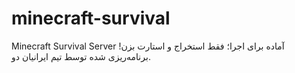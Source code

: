 # minecraft-survival
Minecraft Survival Server آماده برای اجرا؛ فقط استخراج و استارت بزن! برنامه‌ریزی شده توسط تیم ایرانیان دو.
